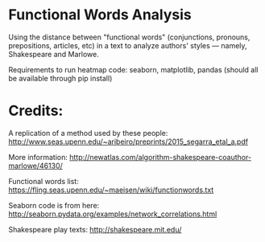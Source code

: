 # Functional Words Analysis
Using the distance between "functional words" (conjunctions, pronouns, prepositions, articles, etc) in a text to analyze authors' styles — namely, Shakespeare and Marlowe.

Requirements to run heatmap code: seaborn, matplotlib, pandas (should all be available through pip install)

# Credits:

A replication of a method used by these people: http://www.seas.upenn.edu/~aribeiro/preprints/2015_segarra_etal_a.pdf

More information: http://newatlas.com/algorithm-shakespeare-coauthor-marlowe/46130/

Functional words list: https://fling.seas.upenn.edu/~maeisen/wiki/functionwords.txt

Seaborn code is from here: http://seaborn.pydata.org/examples/network_correlations.html

Shakespeare play texts: http://shakespeare.mit.edu/
